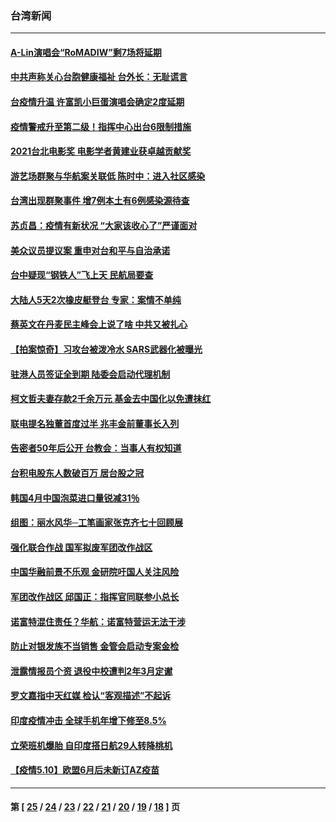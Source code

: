 ### 台湾新闻
---
#### [A-Lin演唱会“RoMADIW”剩7场将延期](../../pages/ncid1349361/n12939265.md) 
#### [中共声称关心台胞健康福祉 台外长：无耻谎言](../../pages/ncid1349361/n12939033.md) 
#### [台疫情升温 许富凯小巨蛋演唱会确定2度延期](../../pages/ncid1349361/n12939119.md) 
#### [疫情警戒升至第二级！指挥中心出台6限制措施](../../pages/ncid1349361/n12938789.md) 
#### [2021台北电影奖 电影学者黄建业获卓越贡献奖](../../pages/ncid1349361/n12938755.md) 
#### [游艺场群聚与华航案关联低 陈时中：进入社区感染](../../pages/ncid1349361/n12938938.md) 
#### [台湾出现群聚事件 增7例本土有6例感染源待查](../../pages/ncid1349361/n12938784.md) 
#### [苏贞昌：疫情有新状况 “大家该收心了”严谨面对](../../pages/ncid1349361/n12938642.md) 
#### [美众议员提议案 重申对台和平与自治承诺](../../pages/ncid1349361/n12938366.md) 
#### [台中疑现“钢铁人”飞上天 民航局要查](../../pages/ncid1349361/n12936455.md) 
#### [大陆人5天2次橡皮艇登台 专家：案情不单纯](../../pages/ncid1349361/n12937444.md) 
#### [蔡英文在丹麦民主峰会上说了啥 中共又被扎心](../../pages/ncid1349361/n12937459.md) 
#### [【拍案惊奇】习攻台被泼冷水 SARS武器化被曝光](../../pages/ncid1349361/n12935711.md) 
#### [驻港人员签证全到期 陆委会启动代理机制](../../pages/ncid1349361/n12937035.md) 
#### [柯文哲夫妻存款2千余万元 基金去中国化以免遭抹红](../../pages/ncid1349361/n12937028.md) 
#### [联电提名独董首度过半 兆丰金前董事长入列](../../pages/ncid1349361/n12937030.md) 
#### [告密者50年后公开 台教会：当事人有权知道](../../pages/ncid1349361/n12937049.md) 
#### [台积电股东人数破百万 居台股之冠](../../pages/ncid1349361/n12937032.md) 
#### [韩国4月中国泡菜进口量锐减31％](../../pages/ncid1349361/n12937037.md) 
#### [组图：丽水风华─工笔画家张克齐七十回顾展](../../pages/ncid1349361/n12936113.md) 
#### [强化联合作战 国军拟废军团改作战区](../../pages/ncid1349361/n12937042.md) 
#### [中国华融前景不乐观 金研院吁国人关注风险](../../pages/ncid1349361/n12937039.md) 
#### [军团改作战区 邱国正：指挥官同联参小总长](../../pages/ncid1349361/n12937065.md) 
#### [诺富特混住责任？华航：诺富特营运无法干涉](../../pages/ncid1349361/n12937067.md) 
#### [防止对银发族不当销售 金管会启动专案金检](../../pages/ncid1349361/n12937069.md) 
#### [泄露情报员个资 退役中校遭判2年3月定谳](../../pages/ncid1349361/n12937073.md) 
#### [罗文嘉指中天红媒 检认“客观描述”不起诉](../../pages/ncid1349361/n12937079.md) 
#### [印度疫情冲击 全球手机年增下修至8.5%](../../pages/ncid1349361/n12936944.md) 
#### [立荣班机爆胎 自印度搭日航29人转降桃机](../../pages/ncid1349361/n12936946.md) 
#### [【疫情5.10】欧盟6月后未新订AZ疫苗](../../pages/ncid1349361/n12936620.md) 

---
#### 第 [ [25](./25.md) / [24](./24.md) / [23](./23.md) / [22](./22.md) / [21](./21.md) / [20](./20.md) / [19](./19.md) / [18](./18.md) ] 页
